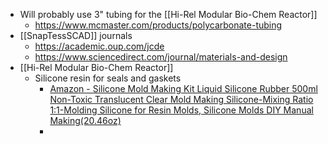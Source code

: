 - Will probably use 3" tubing for the [[Hi-Rel Modular Bio-Chem Reactor]]
	- https://www.mcmaster.com/products/polycarbonate-tubing
- [[SnapTessSCAD]] journals
	- https://academic.oup.com/jcde
	- https://www.sciencedirect.com/journal/materials-and-design
- [[Hi-Rel Modular Bio-Chem Reactor]]
	- Silicone resin for seals and gaskets
		- [Amazon - Silicone Mold Making Kit Liquid Silicone Rubber 500ml Non-Toxic Translucent Clear Mold Making Silicone-Mixing Ratio 1:1-Molding Silicone for Resin Molds, Silicone Molds DIY Manual Making(20.46oz) ](https://www.amazon.ca/LETS-RESIN-Silicone-Making-Non-Toxic/dp/B07V5FFPWC/ref=sr_1_2_sspa?crid=KN53EP7LBJ8U&dib=eyJ2IjoiMSJ9.aQ-9g_e7h3ucDm7Qw3I41bjzvLCpEzK2j38wg0b_5-3VoDKK4xbeTC6xCJt_ZYbO0MtghfQFs0bNre68nRH4nrugACuZefCKCOgxlHQ0qBuWr1yBcME52LoehVu5JABzrQaKRxd-KgcIwivXLJhozy56qjaMHayWtnfzJPvR9F_3_8Ykafr1RC486ILO0jqTTsMeZwnQnubau7x7GE2tARrqMLndzn5Oe0pdd-LH-GfagmWf6gghAvZT5ZWzhO7kJkb-EA3CnWPqKTaluIUmWp6LXi4fF-gzdyZY5P5lsbk.yhUygD0jQ-1UCgR-Ap6qPW8kyTl09QhqMe-69ITjrWU&dib_tag=se&keywords=silicone+medical+molding&qid=1709687335&sprefix=silicone+medical+molding%2Caps%2C103&sr=8-2-spons&sp_csd=d2lkZ2V0TmFtZT1zcF9hdGY&psc=1)
		-